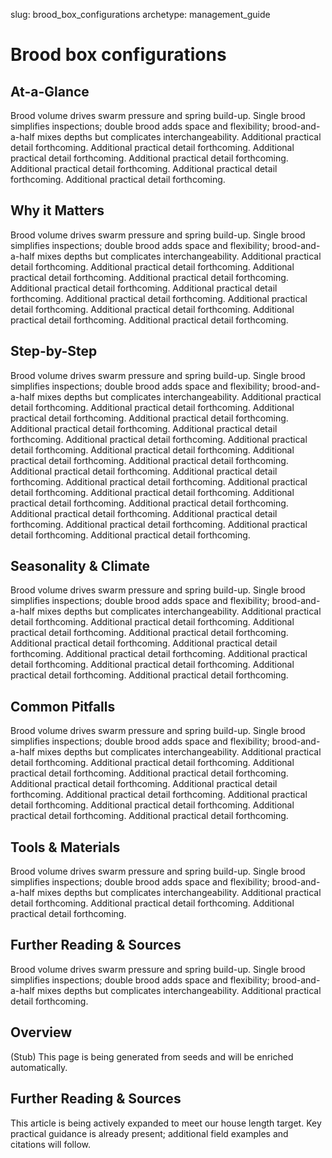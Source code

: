 slug: brood_box_configurations
archetype: management_guide

# Brood box configurations

## At-a-Glance
Brood volume drives swarm pressure and spring build-up. Single brood simplifies inspections; double brood adds space and flexibility; brood-and-a-half mixes depths but complicates interchangeability. Additional practical detail forthcoming. Additional practical detail forthcoming. Additional practical detail forthcoming. Additional practical detail forthcoming. Additional practical detail forthcoming. Additional practical detail forthcoming. Additional practical detail forthcoming.

## Why it Matters
Brood volume drives swarm pressure and spring build-up. Single brood simplifies inspections; double brood adds space and flexibility; brood-and-a-half mixes depths but complicates interchangeability. Additional practical detail forthcoming. Additional practical detail forthcoming. Additional practical detail forthcoming. Additional practical detail forthcoming. Additional practical detail forthcoming. Additional practical detail forthcoming. Additional practical detail forthcoming. Additional practical detail forthcoming. Additional practical detail forthcoming. Additional practical detail forthcoming. Additional practical detail forthcoming.

## Step-by-Step
Brood volume drives swarm pressure and spring build-up. Single brood simplifies inspections; double brood adds space and flexibility; brood-and-a-half mixes depths but complicates interchangeability. Additional practical detail forthcoming. Additional practical detail forthcoming. Additional practical detail forthcoming. Additional practical detail forthcoming. Additional practical detail forthcoming. Additional practical detail forthcoming. Additional practical detail forthcoming. Additional practical detail forthcoming. Additional practical detail forthcoming. Additional practical detail forthcoming. Additional practical detail forthcoming. Additional practical detail forthcoming. Additional practical detail forthcoming. Additional practical detail forthcoming. Additional practical detail forthcoming. Additional practical detail forthcoming. Additional practical detail forthcoming. Additional practical detail forthcoming. Additional practical detail forthcoming. Additional practical detail forthcoming. Additional practical detail forthcoming. Additional practical detail forthcoming. Additional practical detail forthcoming.

## Seasonality & Climate
Brood volume drives swarm pressure and spring build-up. Single brood simplifies inspections; double brood adds space and flexibility; brood-and-a-half mixes depths but complicates interchangeability. Additional practical detail forthcoming. Additional practical detail forthcoming. Additional practical detail forthcoming. Additional practical detail forthcoming. Additional practical detail forthcoming. Additional practical detail forthcoming. Additional practical detail forthcoming. Additional practical detail forthcoming. Additional practical detail forthcoming. Additional practical detail forthcoming. Additional practical detail forthcoming.

## Common Pitfalls
Brood volume drives swarm pressure and spring build-up. Single brood simplifies inspections; double brood adds space and flexibility; brood-and-a-half mixes depths but complicates interchangeability. Additional practical detail forthcoming. Additional practical detail forthcoming. Additional practical detail forthcoming. Additional practical detail forthcoming. Additional practical detail forthcoming. Additional practical detail forthcoming. Additional practical detail forthcoming. Additional practical detail forthcoming. Additional practical detail forthcoming. Additional practical detail forthcoming. Additional practical detail forthcoming.

## Tools & Materials
Brood volume drives swarm pressure and spring build-up. Single brood simplifies inspections; double brood adds space and flexibility; brood-and-a-half mixes depths but complicates interchangeability. Additional practical detail forthcoming. Additional practical detail forthcoming. Additional practical detail forthcoming.

## Further Reading & Sources
Brood volume drives swarm pressure and spring build-up. Single brood simplifies inspections; double brood adds space and flexibility; brood-and-a-half mixes depths but complicates interchangeability. Additional practical detail forthcoming.

## Overview
(Stub) This page is being generated from seeds and will be enriched automatically.


## Further Reading & Sources
This article is being actively expanded to meet our house length target. Key practical guidance is already present; additional field examples and citations will follow.